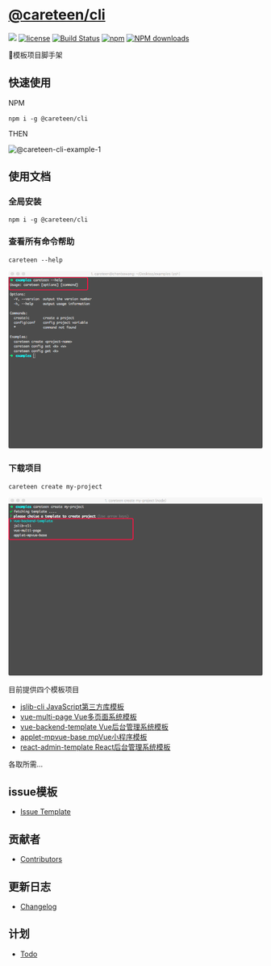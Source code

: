 # [@careteen/cli](https://github.com/careteenL/cli)
[![](https://img.shields.io/badge/Powered%20by-cli-brightgreen.svg)](https://github.com/careteenL/cli)
[![license](https://img.shields.io/badge/license-MIT-blue.svg)](https://github.com/careteenL/cli/blob/master/LICENSE)
[![Build Status](https://travis-ci.org/careteenL/cli.svg?branch=master)](https://travis-ci.org/careteenL/cli)
[![npm](https://img.shields.io/badge/npm-1.1.0-orange.svg)](https://www.npmjs.com/package/@careteen/cli)
[![NPM downloads](http://img.shields.io/npm/dm/@careteen/cli.svg?style=flat-square)](http://www.npmtrends.com/@careteen/cli)

🚀模板项目脚手架


## 快速使用
NPM
```shell
npm i -g @careteen/cli
```
THEN

![@careteen-cli-example-1](./assets/careteen-cli-example-1-new-mini.gif)

## 使用文档

### 全局安装
```shell
npm i -g @careteen/cli
```

### 查看所有命令帮助
```shell
careteen --help
```
![@careteen-cli-example-0](./assets/@careteen-cli-example-0-new.png)

### 下载项目
```shell
careteen create my-project
```
![@careteen-cli-example-2](./assets/@careteen-cli-example-2-new.png)

目前提供四个模板项目

- [jslib-cli JavaScript第三方库模板](https://github.com/careteenL/jslib-cli)
- [vue-multi-page Vue多页面系统模板](https://github.com/careteenL/vue-multi-page)
- [vue-backend-template Vue后台管理系统模板](https://github.com/careteenL/vue-backend-template)
- [applet-mpvue-base mpVue小程序模板](https://github.com/careteenL/applet-mpvue-base)
- [react-admin-template React后台管理系统模板](https://github.com/careteenL/react-admin-template)

各取所需...

## issue模板
- [Issue Template](./ISSUETEMPLATE.md)

## 贡献者
- [Contributors](https://github.com/careteenL/cli/graphs/contributors)

## 更新日志
- [Changelog](./CHANGELOG.md)

## 计划
- [Todo](./TODO.md)
